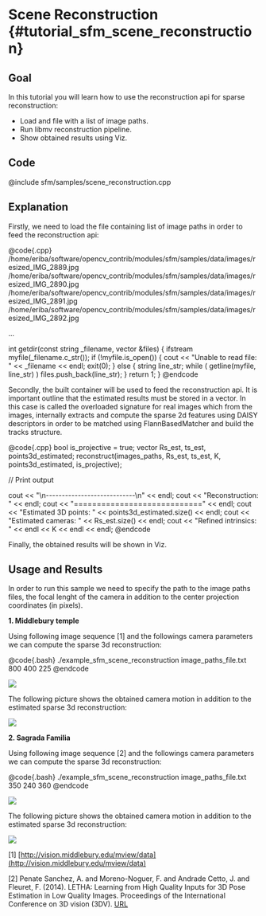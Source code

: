 Scene Reconstruction {#tutorial_sfm_scene_reconstruction}
====================

Goal
----

In this tutorial you will learn how to use the reconstruction api for sparse reconstruction:

-   Load and file with a list of image paths.
-   Run libmv reconstruction pipeline.
-   Show obtained results using Viz.


Code
----

@include sfm/samples/scene_reconstruction.cpp

Explanation
-----------

Firstly, we need to load the file containing list of image paths in order to feed the reconstruction api:

@code{.cpp}
  /home/eriba/software/opencv_contrib/modules/sfm/samples/data/images/resized_IMG_2889.jpg
  /home/eriba/software/opencv_contrib/modules/sfm/samples/data/images/resized_IMG_2890.jpg
  /home/eriba/software/opencv_contrib/modules/sfm/samples/data/images/resized_IMG_2891.jpg
  /home/eriba/software/opencv_contrib/modules/sfm/samples/data/images/resized_IMG_2892.jpg

  ...

  int getdir(const string _filename, vector<string> &files)
  {
    ifstream myfile(_filename.c_str());
    if (!myfile.is_open()) {
      cout << "Unable to read file: " << _filename << endl;
      exit(0);
    } else {
      string line_str;
      while ( getline(myfile, line_str) )
        files.push_back(line_str);
    }
    return 1;
  }
@endcode

Secondly, the built container will be used to feed the reconstruction api. It is important outline that the estimated results must be stored in a vector<Mat>. In this
case is called the overloaded signature for real images which from the images, internally extracts and compute the sparse 2d features using DAISY descriptors in order to be matched using FlannBasedMatcher and build the tracks structure.

@code{.cpp}
  bool is_projective = true;
  vector<Mat> Rs_est, ts_est, points3d_estimated;
  reconstruct(images_paths, Rs_est, ts_est, K, points3d_estimated, is_projective);

  // Print output

  cout << "\n----------------------------\n" << endl;
  cout << "Reconstruction: " << endl;
  cout << "============================" << endl;
  cout << "Estimated 3D points: " << points3d_estimated.size() << endl;
  cout << "Estimated cameras: " << Rs_est.size() << endl;
  cout << "Refined intrinsics: " << endl << K << endl << endl;
@endcode

Finally, the obtained results will be shown in Viz.

Usage and Results
-----------------

In order to run this sample we need to specify the path to the image paths files, the focal lenght of the camera in addition to the center projection coordinates (in pixels).

**1. Middlebury temple**

Using following image sequence [1] and the followings camera parameters we can compute the sparse 3d reconstruction:

@code{.bash}
  ./example_sfm_scene_reconstruction image_paths_file.txt 800 400 225
@endcode

![](pics/temple_input.jpg)

The following picture shows the obtained camera motion in addition to the estimated sparse 3d reconstruction:

![](pics/temple_reconstruction.jpg)


**2. Sagrada Familia**

Using following image sequence [2] and the followings camera parameters we can compute the sparse 3d reconstruction:

@code{.bash}
  ./example_sfm_scene_reconstruction image_paths_file.txt 350 240 360
@endcode

![](pics/sagrada_familia_input.jpg)

The following picture shows the obtained camera motion in addition to the estimated sparse 3d reconstruction:

![](pics/sagrada_familia_reconstruction.jpg)

[1] [http://vision.middlebury.edu/mview/data](http://vision.middlebury.edu/mview/data)

[2] Penate Sanchez, A. and Moreno-Noguer, F. and Andrade Cetto, J. and Fleuret, F. (2014). LETHA: Learning from High Quality Inputs for 3D Pose Estimation in Low Quality Images. Proceedings of the International Conference on 3D vision (3DV).
[URL](http://www.iri.upc.edu/research/webprojects/pau/datasets/sagfam)
